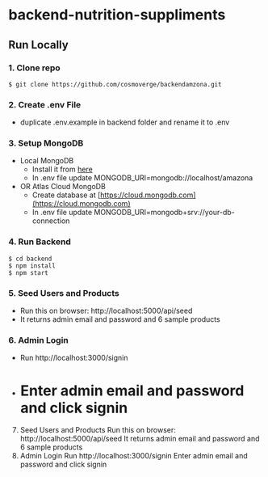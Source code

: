 # backend-nutrition-suppliments

## Run Locally

### 1. Clone repo

```
$ git clone https://github.com/cosmoverge/backendamzona.git
```

### 2. Create .env File

- duplicate .env.example in backend folder and rename it to .env

### 3. Setup MongoDB

- Local MongoDB
  - Install it from [here](https://www.mongodb.com/try/download/community)
  - In .env file update MONGODB_URI=mongodb://localhost/amazona
- OR Atlas Cloud MongoDB
  - Create database at [https://cloud.mongodb.com](https://cloud.mongodb.com)
  - In .env file update MONGODB_URI=mongodb+srv://your-db-connection

### 4. Run Backend

```
$ cd backend
$ npm install
$ npm start
```

### 5. Seed Users and Products

- Run this on browser: http://localhost:5000/api/seed
- It returns admin email and password and 6 sample products

### 6. Admin Login

- Run http://localhost:3000/signin
- # Enter admin email and password and click signin

7. Seed Users and Products
   Run this on browser: http://localhost:5000/api/seed
   It returns admin email and password and 6 sample products
8. Admin Login
   Run http://localhost:3000/signin
   Enter admin email and password and click signin
